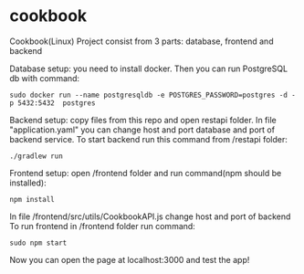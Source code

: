 # cookbook
Cookbook(Linux)
Project consist from 3 parts: database, frontend and backend

Database setup: you need to install docker. Then you can run PostgreSQL db with command:
```
sudo docker run --name postgresqldb -e POSTGRES_PASSWORD=postgres -d -p 5432:5432  postgres
```
Backend setup: copy files from this repo and open restapi folder. In file "application.yaml" you can change host and port database and port of backend service. To start backend run this command from /restapi folder:
```
./gradlew run
```
Frontend setup: open /frontend folder and run command(npm should be installed):
```
npm install
```
In file /frontend/src/utils/CookbookAPI.js change host and port of backend
To run frontend in /frontend folder run command:
```
sudo npm start
```

Now you can open the page at localhost:3000 and test the app!
